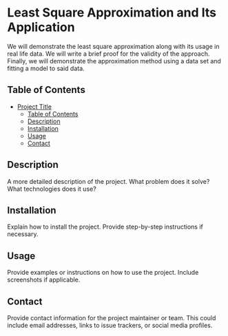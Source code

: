 # Least Square Approximation and Its Application

We will demonstrate the least square approximation along with its usage in real life data. We will write a brief proof for the validity of the approach. Finally, we will demonstrate the approximation method using a data set and fitting a model to said data.

## Table of Contents

- [Project Title](#project-title)
  - [Table of Contents](#table-of-contents)
  - [Description](#description)
  - [Installation](#installation)
  - [Usage](#usage)
  - [Contact](#contact)

## Description

A more detailed description of the project. What problem does it solve? What technologies does it use?

## Installation

Explain how to install the project. Provide step-by-step instructions if necessary.

## Usage

Provide examples or instructions on how to use the project. Include screenshots if applicable.

## Contact

Provide contact information for the project maintainer or team. This could include email addresses, links to issue trackers, or social media profiles.
